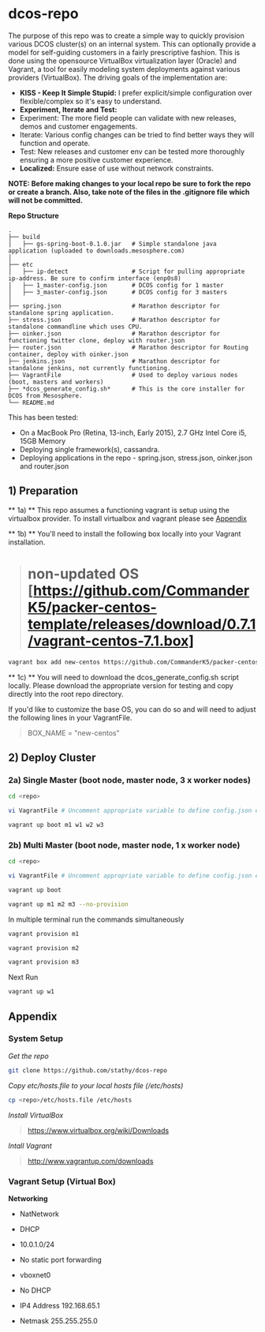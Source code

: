 # dcos-repo

The purpose of this repo was to create a simple way to quickly provision various DCOS cluster(s) on an internal system. This can optionally provide a model for self-guiding customers in a fairly prescriptive fashion. This is done using the opensource VirtualBox virtualization layer (Oracle) and Vagrant, a tool for easily modeling system deployments against various providers (VirtualBox). The driving goals of the implementation are:

- **KISS - Keep It Simple Stupid:** I prefer explicit/simple configuration over flexible/complex so it's easy to understand.
- **Experiment, Iterate and Test:**
 - Experiment: The more field people can validate with new releases, demos and customer engagements.
 - Iterate: Various config changes can be tried to find better ways they will function and operate.
 - Test: New releases and customer env can be tested more thoroughly ensuring a more positive customer experience.
- **Localized:** Ensure ease of use without network constraints.

**NOTE: Before making changes to your local repo be sure to fork the repo or create a branch. Also, take note of the files in the .gitignore file which will not be committed.**

**Repo Structure**

	.
	├── build
	│   ├── gs-spring-boot-0.1.0.jar   # Simple standalone java application (uploaded to downloads.mesosphere.com)
	│
	├── etc
	│   ├── ip-detect                  # Script for pulling appropriate ip-address. Be sure to confirm interface (enp0s8)
	│   ├── 1_master-config.json       # DCOS config for 1 master
	│   ├── 3_master-config.json       # DCOS config for 3 masters
	│
	├── spring.json                    # Marathon descriptor for standalone spring application.
	├── stress.json                    # Marathon descriptor for standalone commandline which uses CPU.
	├── oinker.json                    # Marathon descriptor for functioning twitter clone, deploy with router.json
	├── router.json                    # Marathon descriptor for Routing container, deploy with oinker.json
	├── jenkins.json                   # Marathon descriptor for standalone jenkins, not currently functioning.
	├── VagrantFile                    # Used to deploy various nodes (boot, masters and workers)
	├── *dcos_generate_config.sh*      # This is the core installer for DCOS from Mesosphere.
	└── README.md


This has been tested:
- On a MacBook Pro (Retina, 13-inch, Early 2015), 2.7 GHz Intel Core i5, 15GB Memory
- Deploying single framework(s), cassandra.
- Deploying applications in the repo - spring.json, stress.json, oinker.json and router.json

## 1) Preparation

** 1a) ** This repo assumes a functioning vagrant is setup using the virtualbox provider. To install virtualbox and vagrant please see [Appendix](#appendix)

** 1b) ** You'll need to install the following box locally into your Vagrant installation.

> # non-updated OS [https://github.com/CommanderK5/packer-centos-template/releases/download/0.7.1/vagrant-centos-7.1.box]

```bash
vagrant box add new-centos https://github.com/CommanderK5/packer-centos-template/releases/download/0.7.1/vagrant-centos-7.1.box
```

** 1c) ** You will need to download the dcos_generate_config.sh script locally. Please download the appropriate version for testing and copy directly into the root repo directory.


If you'd like to customize the base OS, you can do so and will need to adjust the following lines in your VagrantFile.

> BOX_NAME = "new-centos"

## 2) Deploy Cluster

### 2a) Single Master (boot node, master node, 3 x worker nodes)

```bash
cd <repo>

vi VagrantFile # Uncomment appropriate variable to define config.json eg. DCOS_CONFIG_JSON="1_master-config.json"

vagrant up boot m1 w1 w2 w3
```

### 2b) Multi Master (boot node, master node, 1 x worker node)

```bash
cd <repo>

vi VagrantFile # Uncomment appropriate variable to define config.json eg. DCOS_CONFIG_JSON="3_master-config.json"

vagrant up boot

vagrant up m1 m2 m3 --no-provision
```

In multiple terminal run the commands simultaneously

```bash
vagrant provision m1

vagrant provision m2

vagrant provision m3
```

Next Run

```bash
vagrant up w1
```


## Appendix

### System Setup

*Get the repo*

```bash
git clone https://github.com/stathy/dcos-repo
```

*Copy etc/hosts.file to your local hosts file (/etc/hosts)*

```bash
cp <repo>/etc/hosts.file /etc/hosts
```


*Install VirtualBox*

> https://www.virtualbox.org/wiki/Downloads

*Intall Vagrant*

> http://www.vagrantup.com/downloads

### Vagrant Setup (Virtual Box)

**Networking**

- NatNetwork
 - DHCP
 - 10.0.1.0/24
 - No static port forwarding

- vboxnet0 
 - No DHCP
 - IP4 Address 192.168.65.1
 - Netmask 255.255.255.0

